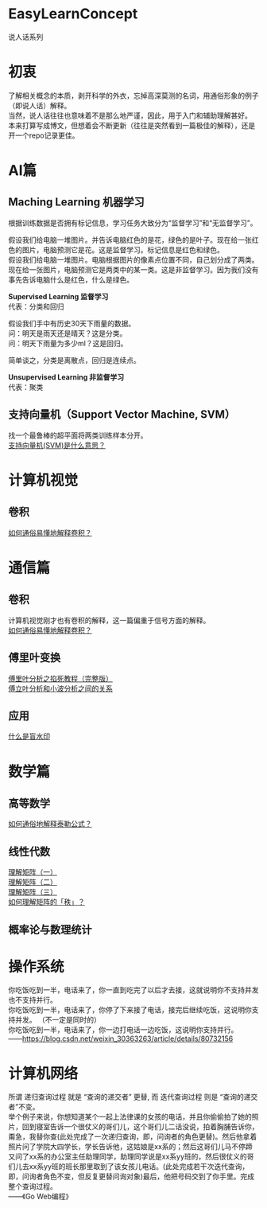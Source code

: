 # EasyLearnConcept
说人话系列

# 初衷
了解相关概念的本质，剥开科学的外衣，忘掉高深莫测的名词，用通俗形象的例子（即说人话）解释。  
当然，说人话往往也意味着不是那么地严谨，因此，用于入门和辅助理解甚好。  
本来打算写成博文，但想着会不断更新（往往是突然看到一篇极佳的解释），还是开一个repo记录更佳。  

# AI篇
## Maching Learning 机器学习
根据训练数据是否拥有标记信息，学习任务大致分为“监督学习”和“无监督学习”。  

假设我们给电脑一堆图片。并告诉电脑红色的是花，绿色的是叶子。现在给一张红色的图片，电脑预测它是花。这是监督学习。标记信息是红色和绿色。  
假设我们给电脑一堆图片。电脑根据图片的像素点位置不同，自己划分成了两类。现在给一张图片，电脑预测它是两类中的某一类。这是非监督学习。因为我们没有事先告诉电脑什么是红色，什么是绿色。  

**Supervised Learning 监督学习**  
代表：分类和回归

假设我们手中有历史30天下雨量的数据。  
问：明天是雨天还是晴天？这是分类。  
问：明天下雨量为多少ml？这是回归。  

简单谈之，分类是离散点，回归是连续点。  

**Unsupervised Learning 非监督学习**  
代表：聚类

## 支持向量机（Support Vector Machine, SVM）
找一个最鲁棒的超平面将两类训练样本分开。  
[支持向量机(SVM)是什么意思？](https://www.zhihu.com/question/21094489/answer/86273196)  

# 计算机视觉
## 卷积  
[如何通俗易懂地解释卷积？](https://www.zhihu.com/question/22298352/answer/228543288)  

# 通信篇
## 卷积  
计算机视觉刚才也有卷积的解释，这一篇偏重于信号方面的解释。   
[如何通俗易懂地解释卷积？](https://www.zhihu.com/question/22298352/answer/34267457)   

## 傅里叶变换
[傅里叶分析之掐死教程（完整版）](https://zhuanlan.zhihu.com/p/19763358)   
[傅立叶分析和小波分析之间的关系](https://www.zhihu.com/question/22864189/answer/40772083)  

## 应用
[什么是盲水印](https://www.zhihu.com/question/50735753/answer/278510105)  

# 数学篇
## 高等数学
[如何通俗地解释泰勒公式？](https://www.zhihu.com/question/21149770/answer/111173412)  

## 线性代数
[理解矩阵（一）](https://blog.csdn.net/myan/article/details/647511)  
[理解矩阵（二）](https://blog.csdn.net/myan/article/details/649018)  
[理解矩阵（三）](https://blog.csdn.net/myan/article/details/1865397)  
[如何理解矩阵的「秩」？](https://www.zhihu.com/question/21605094/answer/500813812)  

## 概率论与数理统计

# 操作系统
你吃饭吃到一半，电话来了，你一直到吃完了以后才去接，这就说明你不支持并发也不支持并行。  
你吃饭吃到一半，电话来了，你停了下来接了电话，接完后继续吃饭，这说明你支持并发。  （不一定是同时的）  
你吃饭吃到一半，电话来了，你一边打电话一边吃饭，这说明你支持并行。    
——https://blog.csdn.net/weixin_30363263/article/details/80732156  

# 计算机网络
所谓 递归查询过程 就是 “查询的递交者” 更替, 而 迭代查询过程 则是 “查询的递交者”不变。  
举个例子来说，你想知道某个一起上法律课的女孩的电话，并且你偷偷拍了她的照片，回到寝室告诉一个很仗义的哥们儿，这个哥们儿二话没说，拍着胸脯告诉你，甭急，我替你查(此处完成了一次递归查询，即，问询者的角色更替)。然后他拿着照片问了学院大四学长，学长告诉他，这姑娘是xx系的；然后这哥们儿马不停蹄又问了xx系的办公室主任助理同学，助理同学说是xx系yy班的，然后很仗义的哥们儿去xx系yy班的班长那里取到了该女孩儿电话。(此处完成若干次迭代查询，即，问询者角色不变，但反复更替问询对象)最后，他把号码交到了你手里。完成整个查询过程。  
——《Go Web编程》  
